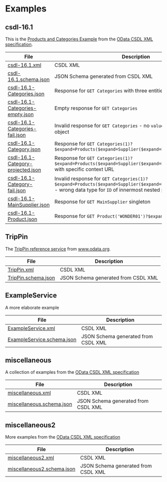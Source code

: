 # Examples

## csdl-16.1

This is the [Products and Categories Example](http://docs.oasis-open.org/odata/odata-csdl-xml/v4.01/cs01/odata-csdl-xml-v4.01-cs01.html#sec_ProductsandCategoriesExample) from the [OData CSDL XML specification](http://docs.oasis-open.org/odata/odata-csdl-xml/v4.01/odata-csdl-xml-v4.01.html).

File | Description
-----|------------
[csdl-16.1.xml](csdl-16.1.xml) | CSDL XML
[csdl-16.1.schema.json](csdl-16.1.schema.json) | JSON Schema generated from CSDL XML
[csdl-16.1-Categories.json](csdl-16.1-Categories.json) | Response for `GET Categories` with three entities
[csdl-16.1-Categories-empty.json](csdl-16.1-Categories-empty.json) | Empty response for `GET Categories`
[csdl-16.1-Categories-fail.json](csdl-16.1-Categories-fail.json) | Invalid response for `GET Categories` - no `value` property in outermost object
[csdl-16.1-Category.json](csdl-16.1-Category.json) | Response for `GET Categories(1)?$expand=Products($expand=Supplier($expand=Products($select=ID)))`
[csdl-16.1-Category-projected.json](csdl-16.1-Category-projected.json) | Response for `GET Categories(1)?$expand=Products($expand=Supplier($expand=Products($select=ID)))` with specific context URL
[csdl-16.1-Category-fail.json](csdl-16.1-Category-fail.json) | Invalid response for `GET Categories(1)?$expand=Products($expand=Supplier($expand=Products($select=ID)))` - wrong data type for `ID` of innermost nested product
[csdl-16.1-MainSupplier.json](csdl-16.1-MainSupplier.json) | Response for `GET MainSupplier` singleton
[csdl-16.1-Product.json](csdl-16.1-Product.json) | Response for `GET Product('WONDER01')?$expand=Category,Supplier`

## TripPin

The [TripPin reference service](http://services.odata.org/TripPinRESTierService/(S(g1oafwlrmrrsxbqyul33p15y))/) from www.odata.org.

File | Description
-----|------------
[TripPin.xml](TripPin.xml) | CSDL XML
[TripPin.schema.json](TripPin.schema.json) | JSON Schema generated from CSDL XML


## ExampleService

A more elaborate example

File | Description
-----|------------
[ExampleService.xml](ExampleService.xml) | CSDL XML
[ExampleService.schema.json](ExampleService.schema.json) | JSON Schema generated from CSDL XML


## miscellaneous

A collection of examples from the [OData CSDL XML specification](http://docs.oasis-open.org/odata/odata-csdl-xml/v4.01/odata-csdl-xml-v4.01.html)

File | Description
-----|------------
[miscellaneous.xml](miscellaneous.xml) | CSDL XML
[miscellaneous.schema.json](miscellaneous.schema.json) | JSON Schema generated from CSDL XML

## miscellaneous2

More examples from the [OData CSDL XML specification](http://docs.oasis-open.org/odata/odata-csdl-xml/v4.01/odata-csdl-xml-v4.01.html)

File | Description
-----|------------
[miscellaneous2.xml](miscellaneous2.xml) | CSDL XML
[miscellaneous2.schema.json](miscellaneous2.schema.json) | JSON Schema generated from CSDL XML
